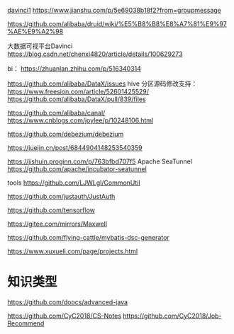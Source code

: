 [davinci1](https://edp963.github.io/davinci/docs/zh/4.1-statistic)
https://www.jianshu.com/p/5e69038b18f2?from=groupmessage

https://github.com/alibaba/druid/wiki/%E5%B8%B8%E8%A7%81%E9%97%AE%E9%A2%98

大数据可视平台Davinci
https://blog.csdn.net/chenxi4820/article/details/100629273

bi：
https://zhuanlan.zhihu.com/p/516340314

https://github.com/alibaba/DataX/issues
hive 分区源码修改支持：https://www.freesion.com/article/52601425529/
https://github.com/alibaba/DataX/pull/839/files

https://github.com/alibaba/canal/
https://www.cnblogs.com/joylee/p/10248106.html

https://github.com/debezium/debezium

https://juejin.cn/post/6844904148253540359

https://jishuin.proginn.com/p/763bfbd707f5
Apache SeaTunnel
https://github.com/apache/incubator-seatunnel

tools
https://github.com/LJWLgl/CommonUtil

https://github.com/justauth/JustAuth

https://github.com/tensorflow

https://gitee.com/mirrors/Maxwell

https://github.com/flying-cattle/mybatis-dsc-generator

https://www.xuxueli.com/page/projects.html


# 知识类型
https://github.com/doocs/advanced-java

https://github.com/CyC2018/CS-Notes
https://github.com/CyC2018/Job-Recommend